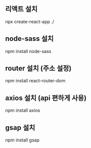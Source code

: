 ## 리액트 설치

npx create-react-app ./

## node-sass 설치

npm install node-sass

## router 설치 (주소 설정)

npm install react-router-dom

## axios 설치 (api 편하게 사용)

npm install axios

## gsap 설치

npm install gsap
